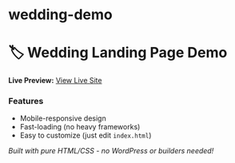 # wedding-demo
# 🏷️ Wedding Landing Page Demo  
**Live Preview:** [View Live Site](https://sheritech.github.io/wedding-demo/)  

### Features  
- Mobile-responsive design  
- Fast-loading (no heavy frameworks)  
- Easy to customize (just edit `index.html`)  

*Built with pure HTML/CSS - no WordPress or builders needed!*  

